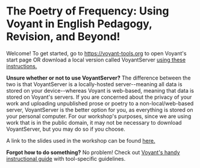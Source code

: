 # The Poetry of Frequency: Using Voyant in English Pedagogy, Revision, and Beyond!

Welcome! To get started, go to https://voyant-tools.org to open Voyant's start page OR download a local version called VoyantServer [using these instructions.](https://voyant-tools.org/docs/#!/guide/server)

**Unsure whether or not to use VoyantServer?** The difference between the two is that VoyantServer is a locally-hosted server--meaning all data is stored on your device--whereas Voyant is web-based, meaning that data is stored on Voyant's servers. If you are concerned about the privacy of your work and uploading unpublished prose or poetry to a non-local/web-based server, VoyantServer is the better option for you, as everything is stored on your personal computer. For our workshop's purposes, since we are using work that is in the public domain, it may not be necessary to download VoyantServer, but you may do so if you choose.

A link to the slides used in the workshop can be found [here.](https://drive.google.com/file/d/1_oR4Af_7taCzlUcTcR4PgTaqIy5uXjOA/view?usp=sharing)

**Forgot how to do something?** No problem! Check out [Voyant's handy instructional guide](https://voyant-tools.org/docs/#!/guide/start) with tool-specific guidelines.
